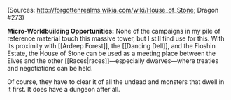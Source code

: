 
(Sources: <http://forgottenrealms.wikia.com/wiki/House_of_Stone>; Dragon \#273)

**Micro-Worldbuilding Opportunities:** None of the campaigns in my pile of reference material touch this massive tower, but I still find use for this. With its proximity with [[Ardeep Forest]], the [[Dancing Dell]], and the Floshin Estate, the House of Stone can be used as a meeting place between the Elves and the other [[Races|races]]—especially dwarves—where treaties and negotiations can be held.

Of course, they have to clear it of all the undead and monsters that dwell in it first. It does have a dungeon after all.
